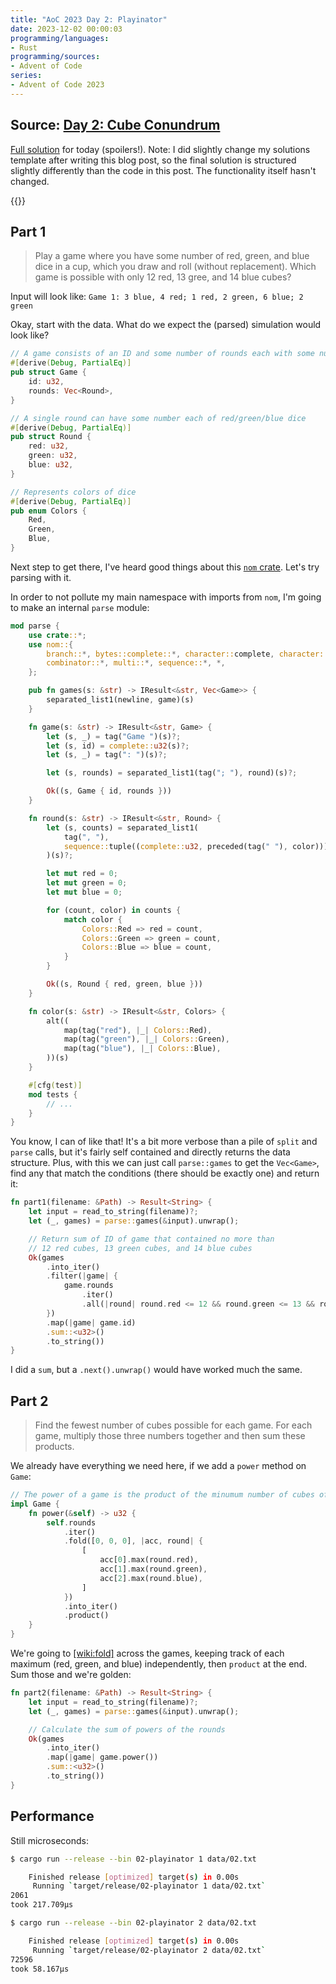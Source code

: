 ```yaml
---
title: "AoC 2023 Day 2: Playinator"
date: 2023-12-02 00:00:03
programming/languages:
- Rust
programming/sources:
- Advent of Code
series:
- Advent of Code 2023
---
```

## Source: [Day 2: Cube Conundrum](https://adventofcode.com/2023/day/2)

[Full solution](https://github.com/jpverkamp/advent-of-code/tree/master/2023/solutions/day02) for today (spoilers!). Note: I did slightly change my solutions template after writing this blog post, so the final solution is structured slightly differently than the code in this post. The functionality itself hasn't changed. 

{{<toc>}}

## Part 1

> Play a game where you have some number of red, green, and blue dice in a cup, which you draw and roll (without replacement). Which game is possible with only 12 red, 13 gree, and 14 blue cubes? 

Input will look like: `Game 1: 3 blue, 4 red; 1 red, 2 green, 6 blue; 2 green`

<!--more-->

Okay, start with the data. What do we expect the (parsed) simulation would look like?

```rust
// A game consists of an ID and some number of rounds each with some number of dice
#[derive(Debug, PartialEq)]
pub struct Game {
    id: u32,
    rounds: Vec<Round>,
}

// A single round can have some number each of red/green/blue dice
#[derive(Debug, PartialEq)]
pub struct Round {
    red: u32,
    green: u32,
    blue: u32,
}

// Represents colors of dice
#[derive(Debug, PartialEq)]
pub enum Colors {
    Red,
    Green,
    Blue,
}
```

Next step to get there, I've heard good things about this [`nom` crate](https://crates.io/crates/nom). Let's try parsing with it. 

In order to not pollute my main namespace with imports from `nom`, I'm going to make an internal `parse` module:

```rust
mod parse {
    use crate::*;
    use nom::{
        branch::*, bytes::complete::*, character::complete, character::complete::newline,
        combinator::*, multi::*, sequence::*, *,
    };

    pub fn games(s: &str) -> IResult<&str, Vec<Game>> {
        separated_list1(newline, game)(s)
    }

    fn game(s: &str) -> IResult<&str, Game> {
        let (s, _) = tag("Game ")(s)?;
        let (s, id) = complete::u32(s)?;
        let (s, _) = tag(": ")(s)?;

        let (s, rounds) = separated_list1(tag("; "), round)(s)?;

        Ok((s, Game { id, rounds }))
    }

    fn round(s: &str) -> IResult<&str, Round> {
        let (s, counts) = separated_list1(
            tag(", "),
            sequence::tuple((complete::u32, preceded(tag(" "), color))),
        )(s)?;

        let mut red = 0;
        let mut green = 0;
        let mut blue = 0;

        for (count, color) in counts {
            match color {
                Colors::Red => red = count,
                Colors::Green => green = count,
                Colors::Blue => blue = count,
            }
        }

        Ok((s, Round { red, green, blue }))
    }

    fn color(s: &str) -> IResult<&str, Colors> {
        alt((
            map(tag("red"), |_| Colors::Red),
            map(tag("green"), |_| Colors::Green),
            map(tag("blue"), |_| Colors::Blue),
        ))(s)
    }

    #[cfg(test)]
    mod tests {
        // ...
    }
}
```

You know, I can of like that! It's a bit more verbose than a pile of `split` and `parse` calls, but it's fairly self contained and directly returns the data structure. Plus, with this we can just call `parse::games` to get the `Vec<Game>`, find any that match the conditions (there should be exactly one) and return it:

```rust
fn part1(filename: &Path) -> Result<String> {
    let input = read_to_string(filename)?;
    let (_, games) = parse::games(&input).unwrap();

    // Return sum of ID of game that contained no more than
    // 12 red cubes, 13 green cubes, and 14 blue cubes
    Ok(games
        .into_iter()
        .filter(|game| {
            game.rounds
                .iter()
                .all(|round| round.red <= 12 && round.green <= 13 && round.blue <= 14)
        })
        .map(|game| game.id)
        .sum::<u32>()
        .to_string())
}
```

I did a `sum`, but a `.next().unwrap()` would have worked much the same. 

## Part 2

> Find the fewest number of cubes possible for each game. For each game, multiply those three numbers together and then sum these products. 

We already have everything we need here, if we add a `power` method on `Game`:

```rust
// The power of a game is the product of the minumum number of cubes of each color
impl Game {
    fn power(&self) -> u32 {
        self.rounds
            .iter()
            .fold([0, 0, 0], |acc, round| {
                [
                    acc[0].max(round.red),
                    acc[1].max(round.green),
                    acc[2].max(round.blue),
                ]
            })
            .into_iter()
            .product()
    }
}
```

We're going to [[wiki:fold]]() across the games, keeping track of each maximum (red, green, and blue) independently, then `product` at the end. Sum those and we're golden:

```rust
fn part2(filename: &Path) -> Result<String> {
    let input = read_to_string(filename)?;
    let (_, games) = parse::games(&input).unwrap();

    // Calculate the sum of powers of the rounds
    Ok(games
        .into_iter()
        .map(|game| game.power())
        .sum::<u32>()
        .to_string())
}
```

## Performance

Still microseconds:

```bash
$ cargo run --release --bin 02-playinator 1 data/02.txt

    Finished release [optimized] target(s) in 0.00s
     Running `target/release/02-playinator 1 data/02.txt`
2061
took 217.709µs

$ cargo run --release --bin 02-playinator 2 data/02.txt

    Finished release [optimized] target(s) in 0.00s
     Running `target/release/02-playinator 2 data/02.txt`
72596
took 58.167µs
```